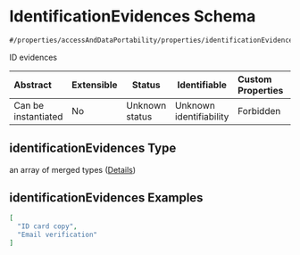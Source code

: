 # IdentificationEvidences Schema

```txt
#/properties/accessAndDataPortability/properties/identificationEvidences#/properties/accessAndDataPortability/properties/identificationEvidences
```

ID evidences


| Abstract            | Extensible | Status         | Identifiable            | Custom Properties | Additional Properties | Access Restrictions | Defined In                                                           |
| :------------------ | ---------- | -------------- | ----------------------- | :---------------- | --------------------- | ------------------- | -------------------------------------------------------------------- |
| Can be instantiated | No         | Unknown status | Unknown identifiability | Forbidden         | Allowed               | none                | [tilt-schema.json\*](../out/tilt-schema.json "open original schema") |

## identificationEvidences Type

an array of merged types ([Details](tilt-schema-properties-accessanddataportability-properties-identificationevidences-items.md))

## identificationEvidences Examples

```json
[
  "ID card copy",
  "Email verification"
]
```
